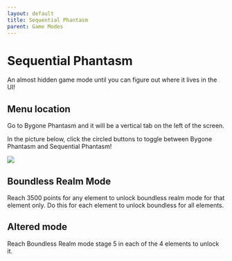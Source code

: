 ```yaml
---
layout: default
title: Sequential Phantasm
parent: Game Modes
---
```


# Sequential Phantasm
An almost hidden game mode until you can figure out where it lives in the UI!

## Menu location
Go to Bygone Phantasm and it will be a vertical tab on the left of the screen.

In the picture below, click the circled buttons to toggle between Bygone Phantasm and Sequential Phantasm!

![](images/bygone_menu.png)

## Boundless Realm Mode
Reach 3500 points for any element to unlock boundless realm mode for that element only. Do this for each element to unlock boundless for all elements.

## Altered mode
Reach Boundless Realm mode stage 5 in each of the 4 elements to unlock it.